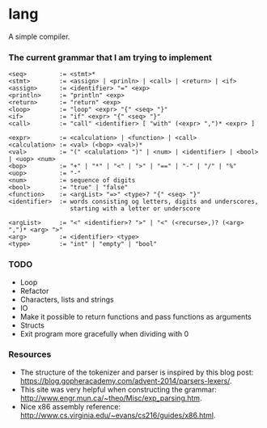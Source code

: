 # lang
A simple compiler.

### The current grammar that I am trying to implement
```
<seq>         := <stmt>*
<stmt>        := <assign> | <prinln> | <call> | <return> | <if>
<assign>      := <identifier> "=" <exp>
<println>     := "println" <exp>
<return>      := "return" <exp>
<loop>        := "loop" <expr> "{" <seq> "}"
<if>          := "if" <expr> "{" <seq> "}" 
<call>        := "call" <identifier> [ "with" (<expr> ",")* <expr> ]

<expr>        := <calculation> | <function> | <call>
<calculation> := <val> (<bop> <val>)*
<val>         := "(" <calulation> ")" | <num> | <identifier> | <bool> | <uop> <num>
<bop>         := "+" | "*" | "<" | ">" | "==" | "-" | "/" | "%"
<uop>         := "-"
<num>         := sequence of digits
<bool>        := "true" | "false"
<function>    := <argList> "=>" <type>? "{" <seq> "}"
<identifier>  := words consisting og letters, digits and underscores, 
                 starting with a letter or underscore

<argList>     := "<" <identifier>? ">" | "<" (<recurse>,)? (<arg> ",")* <arg> ">"
<arg>         := <identifier> <type>
<type>        := "int" | "empty" | "bool"
```

### TODO
- Loop
- Refactor
- Characters, lists and strings
- IO
- Make it possible to return functions and pass functions as arguments
- Structs
- Exit program more gracefully when dividing with 0

### Resources
- The structure of the tokenizer and parser is inspired by this blog post: https://blog.gopheracademy.com/advent-2014/parsers-lexers/.
- This site was very helpful when constructing the grammar: http://www.engr.mun.ca/~theo/Misc/exp_parsing.htm.
- Nice x86 assembly reference: http://www.cs.virginia.edu/~evans/cs216/guides/x86.html.
